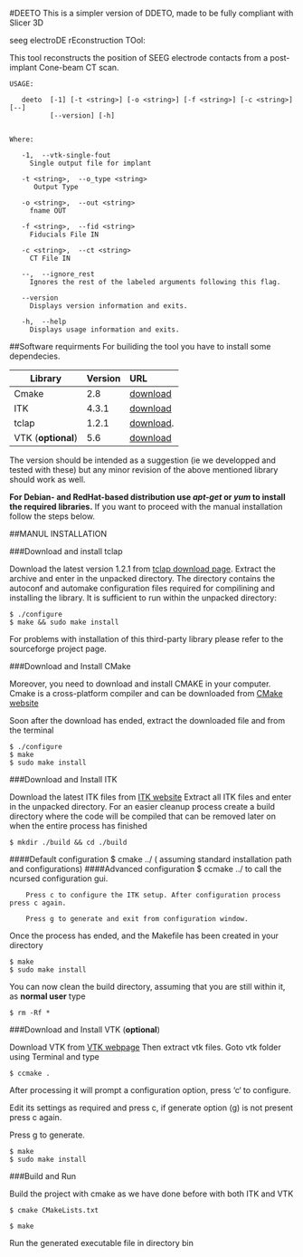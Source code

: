 #DEETO
This is a simpler version of DDETO, made to be fully compliant with Slicer 3D

seeg electroDE  rEconstruction TOol:

This tool reconstructs the position of SEEG electrode contacts from a post-implant Cone-beam CT scan.

	USAGE: 
	
	   deeto  [-1] [-t <string>] [-o <string>] [-f <string>] [-c <string>] [--]
	          [--version] [-h]
	
	
	Where: 
	
	   -1,  --vtk-single-fout
	     Single output file for implant
	
	   -t <string>,  --o_type <string>
	      Output Type
	
	   -o <string>,  --out <string>
	     fname OUT
	
	   -f <string>,  --fid <string>
	     Fiducials File IN
	
	   -c <string>,  --ct <string>
	     CT File IN
	
	   --,  --ignore_rest
	     Ignores the rest of the labeled arguments following this flag.
	
	   --version
	     Displays version information and exits.
	
	   -h,  --help
	     Displays usage information and exits.

##Software requirments
For builiding the tool you have to install some dependecies.


| Library       | Version      | URL |
| ------------- |:-------------|:----|
| Cmake         | 2.8          |[download](http://www.cmake.org/cmake/resources/software.html)
| ITK           | 4.3.1        |[download](http://www.itk.org/ITK/resources/software.html)
| tclap         | 1.2.1        |[download](http://sourceforge.net/projects/tclap/files/).|
| VTK (**optional**)| 5.6      |[download](http://www.vtk.org/VTK/resources/software.html)

The version should be intended as a suggestion (ie we developped and tested with these) but any minor revision of the 
above mentioned library should work as well. 

	
**For Debian- and RedHat-based distribution use *apt-get* or *yum* to install the required libraries.**
If you want to proceed with the manual installation follow the steps below.

##MANUL INSTALLATION


###Download and install tclap

Download the latest version 1.2.1 from [tclap download page](http://sourceforge.net/projects/tclap/files/ "tclap Project"). 
Extract the archive and enter in the unpacked directory. 
The directory contains the autoconf and automake configuration files required for compilining and 
installing the library. It is sufficient to run within the unpacked directory:

	$ ./configure
	$ make && sudo make install
	
For problems with installation of this third-party library please refer to the sourceforge project page. 

###Download and Install CMake


Moreover, you need to download and install CMAKE in your computer.
Cmake is a cross-platform compiler and can be downloaded from 
[CMake website](http://www.cmake.org/cmake/resources/software.html "CMake Project")
	
Soon after the download has ended, extract the downloaded file and from the terminal
	

	$ ./configure
	$ make
	$ sudo make install

###Download and Install ITK


Download the latest ITK files from [ITK website](http://www.itk.org/ITK/resources/software.html "ITK Project")
Extract all ITK files and enter in the unpacked directory. For an easier cleanup process create a build directory
where the code will be compiled that can be removed later on when the entire process has finished

	$ mkdir ./build && cd ./build
	
####Default configuration 
	$ cmake ../ ( assuming standard installation path and configurations)
####Advanced configuration
	$ ccmake ../ to call the ncursed configuration gui.

		Press c to configure the ITK setup. After configuration process press c again.
	
		Press g to generate and exit from configuration window.
	
Once the process has ended, and the Makefile has been created in your directory
		
	$ make 
	$ sudo make install

You can now clean the build directory, assuming that you are still within it, as **normal user** type

	$ rm -Rf *
	

###Download and Install VTK (**optional**)


Download VTK from [VTK webpage](http://www.vtk.org/VTK/resources/software.html "VTK Project")
Then extract vtk files.
Goto vtk folder using Terminal and type
		
	$ ccmake .
	
After processing it will prompt a configuration option, press ‘c‘ to configure.
	
Edit its settings as required and press c, if generate option (g) is not present press c again.
	
Press g to generate.
	
	$ make
	$ sudo make install
	

###Build and Run

	
Build the project with cmake as we have done before with both ITK and VTK
	
	$ cmake CMakeLists.txt
	
	$ make
	
Run the generated executable file in directory bin
